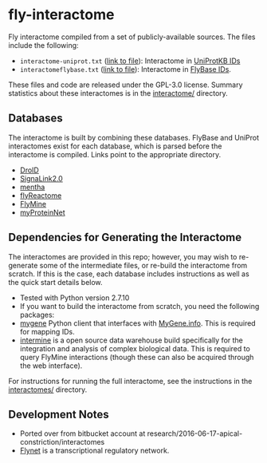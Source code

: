 # fly-interactome
Fly interactome compiled from a set of publicly-available sources.  The files include the following:

- `interactome-uniprot.txt` ([link to file](interactome/interactome-uniprot.txt)): Interactome in [UniProtKB IDs](http://www.uniprot.org/)
- `interactomeflybase.txt` ([link to file](interactome/interactome-flybase.txt)): Interactome in [FlyBase IDs](http://flybase.org/).

These files and code are released under the GPL-3.0 license.  Summary statistics about these interactomes is in the [interactome/](interactome/) directory.

## Databases
The interactome is built by combining these databases. FlyBase and UniProt interactomes exist for each database, which is parsed before the interactome is compiled.  Links point to the appropriate directory.
* [DroID](databases/DroID)
* [SignaLink2.0](databases/SignaLink)
* [mentha](databases/Mentha)
* [flyReactome](databases/flyReactome)
* [FlyMine](databases/flyMine)
* [myProteinNet](databases/myProteinNet)

## Dependencies for Generating the Interactome

The interactomes are provided in this repo; however, you may wish to re-generate some of the intermediate files, or re-build the interactome from scratch.  If this is the case, each database includes instructions as well as the quick start details below.

- Tested with Python version 2.7.10
- If you want to build the interactome from scratch, you need the following packages:
 - [mygene](https://pypi.python.org/pypi/mygene) Python client that interfaces with [MyGene.info](http://mygene.info/).  This is required for mapping IDs.
 - [intermine](http://intermine.readthedocs.org/en/latest/web-services/) is a open source data warehouse build specifically for the integration and analysis of complex biological data.  This is required to query FlyMine interactions (though these can also be acquired through the web interface).

For instructions for running the full interactome, see the instructions in the [interactomes/](interactomes/) directory.

## Development Notes
- Ported over from bitbucket account at research/2016-06-17-apical-constriction/interactomes
- [Flynet](https://www.ncbi.nlm.nih.gov/pmc/articles/PMC2773252/) is a transcriptional regulatory network.